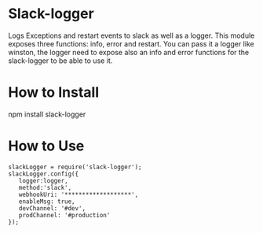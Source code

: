 
Slack-logger
===========
Logs Exceptions and restart events to slack as well as a logger.
This module exposes three functions: info, error and restart.
You can pass it a logger like winston, the logger need to expose also an info and error functions
for the slack-logger to be able to use it.

How to Install
============
npm install slack-logger


How to Use
===========
```
slackLogger = require('slack-logger');
slackLogger.config({
   logger:logger,
   method:'slack',
   webhookUri: '*******************',
   enableMsg: true,
   devChannel: '#dev',
   prodChannel: '#production'
});

```